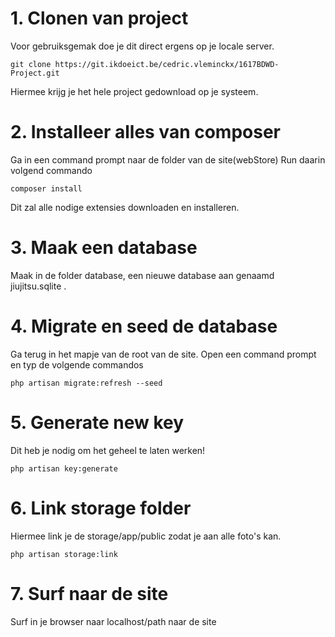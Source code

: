 # 1. Clonen van project
Voor gebruiksgemak doe je dit direct ergens op je locale server.
```
git clone https://git.ikdoeict.be/cedric.vleminckx/1617BDWD-Project.git
```
Hiermee krijg je het hele project gedownload op je systeem.


# 2. Installeer alles van composer
Ga in een command prompt naar de folder van de site(webStore)
Run daarin volgend commando
```
composer install
```
Dit zal alle nodige extensies downloaden en installeren.

# 3. Maak een database
Maak in de folder database, een nieuwe database aan genaamd jiujitsu.sqlite .

# 4. Migrate en seed de database
Ga terug in het mapje van de root van de site.
Open een command prompt en typ de volgende commandos
```
php artisan migrate:refresh --seed
```

# 5. Generate new key
Dit heb je nodig om het geheel te laten werken!
```
php artisan key:generate
```

# 6. Link storage folder
Hiermee link je de storage/app/public zodat je aan alle foto's kan.
```
php artisan storage:link
```

# 7. Surf naar de site
Surf in je browser naar localhost/path naar de site
